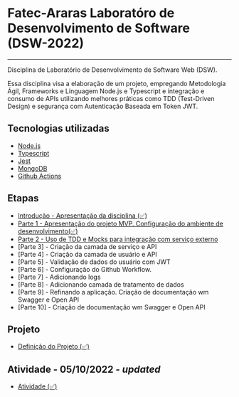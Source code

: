 # Fatec-Araras Laboratóro de Desenvolvimento de Software (DSW-2022)
-----
Disciplina de Laboratório de Desenvolvimento de Software Web (DSW).

Essa disciplina visa a elaboração de um projeto, empregando Metodologia Ágil, Frameworks e Linguagem Node.js e Typescript e integração e consumo de APIs utilizando melhores práticas como TDD (Test-Driven Design) e segurança com Autenticação Baseada em Token JWT.


## Tecnologias utilizadas
- [Node.js](https://nodejs.org/)
- [Typescript](https://www.typescriptlang.org/)
- [Jest](https://jestjs.io/)
- [MongoDB](https://wwww.mongodb.com/)
- [Github Actions](https://github.com/features/actions)

## Etapas
- [Introdução - Apresentação da disciplina (✅)](https://github.com/aceiro/fatec-dsw-2022/tree/aula02.done.step1/docs/aula-01-Fatec_Araras.pdf)
- [Parte 1 - Apresentação do projeto MVP. Configuração do ambiente de desenvolvimento(✅)](https://github.com/aceiro/fatec-dsw-2022/tree/aula02.done.step1/docs/aula-1.md)
- [Parte 2 - Uso de TDD e Mocks para integração com serviço externo](https://github.com/aceiro/fatec-dsw-2022/tree/aula02.done.step1/docs/aula-2.md)
- [Parte 3] - Criação da camada de serviço e API
- [Parte 4] - Criação da camada de usuário e API
- [Parte 5] - Validação de dados do usuário com JWT
- [Parte 6] - Configuração do Github Workflow.
- [Parte 7] - Adicionando logs
- [Parte 8] - Adicionando camada de tratamento de dados
- [Parte 9] - Refinando a aplicação. Criação de documentação wm Swagger e Open API
- [Parte 10] - Criação de documentação wm Swagger e Open API

## Projeto
- [Definição do Projeto (✅)](https://github.com/aceiro/fatec-dsw-2022/tree/main/docs/projeto-fatec.pdf) 

## Atividade - 05/10/2022 - *updated*
- [Atividade (✅)](https://github.com/aceiro/fatec-dsw-2022/tree/main/docs/projeto-fatec-dsw-v1.0.0.pdf)
